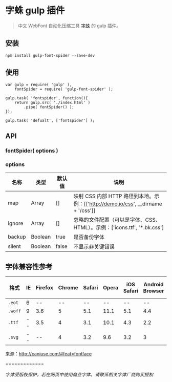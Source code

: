 # 字蛛 gulp 插件

> 中文 WebFont 自动化压缩工具 [字蛛](https://github.com/aui/font-spider) 的 gulp 插件。 

## 安装

```
npm install gulp-font-spider --save-dev
```

## 使用

```
var gulp = require( 'gulp' ),
	fontSpider = require( 'gulp-font-spider' );
	
gulp.task( 'fontspider', function(){
	return gulp.src( './index.html' )
		.pipe( fontSpider() );
});

gulp.task( 'defualt', ['fontspider'] );
```

## API 

### fontSpider( options )

### options

名称 | 类型 | 默认值 | 说明
---- | ---- | ---- | -----
map | Array | [] | 映射 CSS 内部 HTTP 路径到本地。示例：[['http://demo.io/css', __dirname + '/css']]
ignore | Array | [] | 忽略的文件配置（可以是字体、CSS、HTML）。示例：['icons.ttf', '*.bk.css']
backup | Boolean | true | 是否备份字体
silent | Boolean | false | 不显示非关键错误


##	字体兼容性参考

格式 | IE | Firefox | Chrome | Safari | Opera | iOS Safari | Android Browser | Chrome for Android 
----- | ----- | ----- | ----- | ----- | ----- | ----- | ----- | -----
``.eot`` | 6  | -- | -- | -- | -- | -- | -- | --
``.woff`` | 9 | 3.6 | 5 | 5.1 | 11.1 | 5.1 | 4.4 | 36 
``.ttf`` | --  | 3.5 | 4 | 3.1 | 10.1 | 4.3 | 2.2 | 36
``.svg`` | -- | -- | 4 | 3.2 | 9.6 | 3.2 | 3 | 36

来源：<http://caniuse.com/#feat=fontface>

=============

*字体受版权保护，若在网页中使用商业字体，请联系相关字体厂商购买授权*